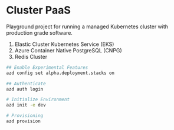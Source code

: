 # Cluster PaaS

Playground project for running a managed Kubernetes cluster with production grade software.

1. Elastic Cluster Kubernetes Service (EKS)
2. Azure Container Native PostgreSQL (CNPG)
3. Redis Cluster

```bash
## Enable Experimental Features
azd config set alpha.deployment.stacks on

## Authenticate
azd auth login

# Initialize Environment
azd init -e dev 

# Provisioning
azd provision

```